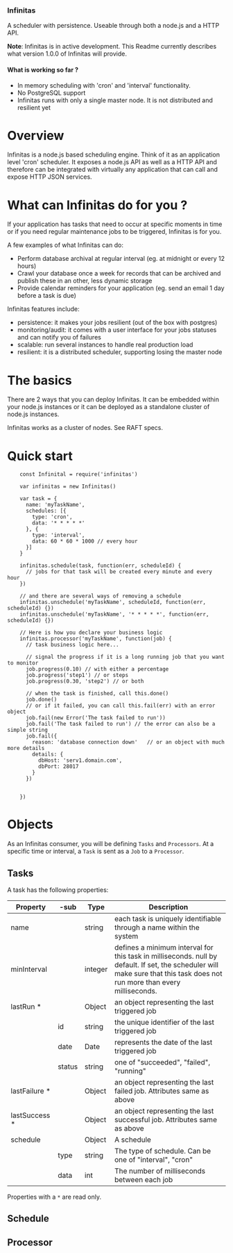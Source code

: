 
### Infinitas

A scheduler with persistence. Useable through both a node.js and a HTTP API.

**Note**: Infinitas is in active development. This Readme currently describes
what version 1.0.0 of Infinitas will provide.

#### What is working so far ?

- In memory scheduling with 'cron' and 'interval' functionality.
- No PostgreSQL support
- Infinitas runs with only a single master node. It is not distributed and
resilient yet


# Overview

Infinitas is a node.js based scheduling engine. Think of it as an application
level 'cron' scheduler.
It exposes a node.js API as well as a HTTP API and therefore can be integrated
with virtually any application that can call and expose HTTP JSON services.

# What can Infinitas do for you ?

If your application has tasks that need to occur at specific moments in time or
if you need regular maintenance jobs to be triggered, Infinitas is for you.

A few examples of what Infinitas can do:

- Perform database archival at regular interval (eg. at midnight or every 12
hours)
- Crawl your database once a week for records that can be archived and publish
these in an other, less dynamic storage
- Provide calendar reminders for your application (eg. send an email 1 day
before a task is due)

Infinitas features include:

- persistence: it makes your jobs resilient (out of the box with postgres)
- monitoring/audit: it comes with a user interface for your jobs statuses and
can notify you of failures
- scalable: run several instances to handle real production load
- resilient: it is a distributed scheduler, supporting losing the master node

# The basics

There are 2 ways that you can deploy Infinitas. It can be embedded within your
node.js instances or it can be deployed as a standalone cluster of node.js
instances.

Infinitas works as a cluster of nodes. See RAFT specs.

# Quick start

```
    const Infinital = require('infinitas')
    
    var infinitas = new Infinitas()

    var task = {
      name: 'myTaskName',
      schedules: [{
        type: 'cron',
        data: '* * * * *'
      }, {
        type: 'interval',
        data: 60 * 60 * 1000 // every hour
      }]
    }

    infinitas.schedule(task, function(err, scheduleId) {
      // jobs for that task will be created every minute and every hour
    })

    // and there are several ways of removing a schedule
    infinitas.unschedule('myTaskName', scheduleId, function(err, scheduleId) {})
    infinitas.unschedule('myTaskName', '* * * * *', function(err, scheduleId) {})

    // Here is how you declare your business logic
    infinitas.processor('myTaskName', function(job) {
      // task business logic here...

      // signal the progress if it is a long running job that you want to monitor
      job.progress(0.10) // with either a percentage
      job.progress('step1') // or steps
      job.progress(0.30, 'step2') // or both

      // when the task is finished, call this.done()
      job.done()
      // or if it failed, you can call this.fail(err) with an error object
      job.fail(new Error('The task failed to run'))
      job.fail('The task failed to run') // the error can also be a simple string
      job.fail({
        reason: 'database connection down'   // or an object with much more details
        details: {
          dbHost: 'serv1.domain.com',
          dbPort: 28017
        }
      })


    })
```

# Objects

As an Infinitas consumer, you will be defining ```Tasks``` and ```Processors```.
At a specific time or interval, a ```Task``` is sent as a ```Job``` to a
```Processor```.

## Tasks

A task has the following properties:

| Property      | -sub   | Type    | Description                                                                                                                                                                             |
|---------------|--------|---------|-----------------------------------------------------------------------------------------------------------------------------------------------------------------------------------------|
| name          |        | string  | each task is uniquely identifiable through a name within the system                                                                                                                     |
| minInterval   |        | integer | defines a minimum interval for this task in milliseconds. null by default. If set, the scheduler will make sure that this task does not run more than every <minInterval> milliseconds. |
| lastRun *     |        | Object  | an object representing the last triggered job                                                                                                                                           |
|               | id     | string  | the unique identifier of the last triggered job                                                                                                                                         |
|               | date   | Date    | represents the date of the last triggered job                                                                                                                                           |
|               | status | string  | one of "succeeded", "failed", "running"                                                                                                                                                 |
| lastFailure * |        | Object  | an object representing the last failed job. Attributes same as above                                                                                                                    |
| lastSuccess * |        | Object  | an object representing the last successful job. Attributes same as above                                                                                                                |
| schedule      |        | Object  | A schedule                                                                                                                                                                              |
|               | type   | string  | The type of schedule. Can be one of "interval", "cron"                                                                                                                                  |
|               | data   | int     | The number of milliseconds between each job                                                                                                                                             |

Properties with a ```*``` are read only.


## Schedule

## Processor

